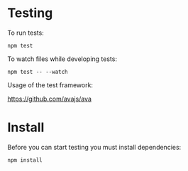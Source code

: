 # Testing

To run tests:

`npm test`

To watch files while developing tests:

`npm test -- --watch`

Usage of the test framework:

https://github.com/avajs/ava

# Install

Before you can start testing you must install dependencies:

`npm install`
